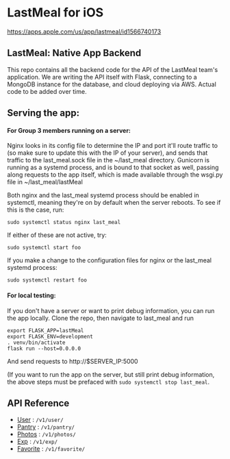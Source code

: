 # LastMeal for iOS
https://apps.apple.com/us/app/lastmeal/id1566740173

## LastMeal: Native App Backend

This repo contains all the backend code for the API of the LastMeal team's application. We are writing the API itself with Flask, connecting to a MongoDB instance for the database, and cloud deploying via AWS. Actual code to be added over time. 

## Serving the app:

#### For Group 3 members running on a server:

Nginx looks in its config file to determine the IP and port it'll route traffic to (so make sure to update this with the IP of your server), and sends that traffic to the last\_meal.sock file in the ~/last\_meal directory. Gunicorn is running as a systemd process, and is bound to that socket as well, passing along requests to the app itself, which is made available through the wsgi.py file in ~/last\_meal/lastMeal

Both nginx and the last\_meal systemd process should be enabled in systemctl, meaning they're on by default when the server reboots. To see if this is the case, run:

```
sudo systemctl status nginx last_meal
```

If either of these are not active, try:

```
sudo systemctl start foo
```

If you make a change to the configuration files for nginx or the last\_meal systemd process:

```
sudo systemctl restart foo
```

#### For local testing:

If you don't have a server or want to print debug information, you can run the app locally. Clone the repo, then navigate to last\_meal and run

```
export FLASK_APP=lastMeal
export FLASK_ENV=development
. venv/bin/activate
flask run --host=0.0.0.0
```

And send requests to http://$SERVER\_IP:5000

(If you want to run the app on the server, but still print debug information, the above steps must be prefaced with `sudo systemctl stop last_meal`.

## API Reference

* [User](user.md) : `/v1/user/`
* [Pantry](pantry.md) : `/v1/pantry/`
* [Photos](photos.md) : `/v1/photos/`
* [Exp](exp.md) : `/v1/exp/`
* [Favorite](favorite.md) : `/v1/favorite/`

